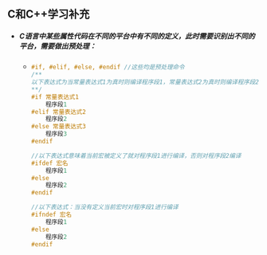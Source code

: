 ## C和C++学习补充

- ##### C语言中某些属性代码在不同的平台中有不同的定义，此时需要识别出不同的平台，需要做出预处理：

  - ```c
    #if, #elif, #else, #endif //这些均是预处理命令
    /**
    以下表达式为当常量表达式1为真时则编译程序段1，常量表达式2为真时则编译程序段2，以此类推
    **/
    #if 常量表达式1
        程序段1
    #elif 常量表达式2
        程序段2
    #else 常量表达式3
        程序段3
    #endif
    
    //以下表达式意味着当前宏被定义了就对程序段1进行编译，否则对程序段2编译        
    #ifdef 宏名
        程序段1
    #else
        程序段2
    #endif
    
    //以下表达式：当没有定义当前宏时对程序段1进行编译
    #ifndef 宏名
        程序段1
    #else
        程序段2
    #endif        
            
    ```

    



